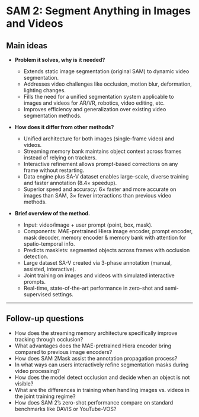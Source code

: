 # SAM 2: Segment Anything in Images and Videos

## Main ideas

- **Problem it solves, why is it needed?**  
  - Extends static image segmentation (original SAM) to dynamic video segmentation.  
  - Addresses video challenges like occlusion, motion blur, deformation, lighting changes.  
  - Fills the need for a unified segmentation system applicable to images and videos for AR/VR, robotics, video editing, etc.  
  - Improves efficiency and generalization over existing video segmentation methods.

- **How does it differ from other methods?**  
  - Unified architecture for both images (single-frame video) and videos.  
  - Streaming memory bank maintains object context across frames instead of relying on trackers.  
  - Interactive refinement allows prompt-based corrections on any frame without restarting.  
  - Data engine plus SA-V dataset enables large-scale, diverse training and faster annotation (8.4× speedup).  
  - Superior speed and accuracy: 6× faster and more accurate on images than SAM, 3× fewer interactions than previous video methods.

- **Brief overview of the method.**  
  - Input: video/image + user prompt (point, box, mask).  
  - Components: MAE-pretrained Hiera image encoder, prompt encoder, mask decoder, memory encoder & memory bank with attention for spatio-temporal info.  
  - Predicts masklets: segmented objects across frames with occlusion detection.  
  - Large dataset SA-V created via 3-phase annotation (manual, assisted, interactive).  
  - Joint training on images and videos with simulated interactive prompts.  
  - Real-time, state-of-the-art performance in zero-shot and semi-supervised settings.

---

## Follow-up questions

- How does the streaming memory architecture specifically improve tracking through occlusion?  
- What advantages does the MAE-pretrained Hiera encoder bring compared to previous image encoders?  
- How does SAM 2Mask assist the annotation propagation process?  
- In what ways can users interactively refine segmentation masks during video processing?  
- How does the model detect occlusion and decide when an object is not visible?  
- What are the differences in training when handling images vs. videos in the joint training regime?  
- How does SAM 2’s zero-shot performance compare on standard benchmarks like DAVIS or YouTube-VOS?
